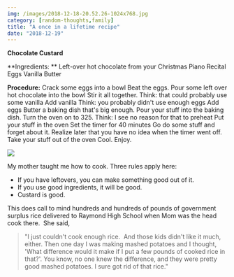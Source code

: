 ```yaml
---
img: /images/2018-12-18-20.52.26-1024x768.jpg
category: [random-thoughts,family]
title: "A once in a lifetime recipe"
date: "2018-12-19"
---
```


**Chocolate Custard**

**Ingredients: ** Left-over hot chocolate from your Christmas Piano Recital Eggs Vanilla Butter

**Procedure:** Crack some eggs into a bowl Beat the eggs. Pour some left over hot chocolate into the bowl Stir it all together. Think: that could probably use some vanilla Add vanilla Think: you probably didn't use enough eggs Add eggs Butter a baking dish that's big enough. Pour your stuff into the baking dish. Turn the oven on to 325. Think: I see no reason for that to preheat Put your stuff in the oven Set the timer for 40 minutes Go do some stuff and forget about it. Realize later that you have no idea when the timer went off. Take your stuff out of the oven Cool. Enjoy.

[![](/images/2018-12-18-20.52.26-1024x768.jpg)](http://blog.duanemcguire.com/wp-content/uploads/2018/12/2018-12-18-20.52.26.jpg)

My mother taught me how to cook. Three rules apply here:

- If you have leftovers, you can make something good out of it.
- If you use good ingredients, it will be good.
- Custard is good.

This does call to mind hundreds and hundreds of pounds of government surplus rice delivered to Raymond High School when Mom was the head cook there.  She said,

> "I just couldn't cook enough rice.  And those kids didn't like it much, either. Then one day I was making mashed potatoes and I thought, 'What difference would it make if I put a few pounds of cooked rice in that?'. You know, no one knew the difference, and they were pretty good mashed potatoes. I sure got rid of that rice."
